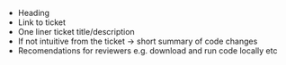 - Heading
- Link to ticket
- One liner ticket title/description
- If not intuitive from the ticket -> short summary of code changes
- Recomendations for reviewers e.g. download and run code locally etc
